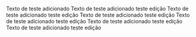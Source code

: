 Texto de teste adicionado
Texto de teste adicionado teste edição
Texto de teste adicionado teste edição
Texto de teste adicionado teste edição
Texto de teste adicionado teste edição
Texto de teste adicionado teste edição
Texto de teste adicionado teste edição
